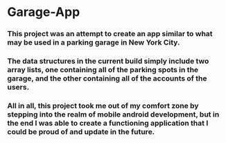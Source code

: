 # Garage-App
### This project was an attempt to create an app similar to what may be used in a parking garage in New York City. 
### The data structures in the current build simply include two array lists, one containing all of the parking spots in the garage, and the other containing all of the accounts of the users.
### All in all, this project took me out of my comfort zone by stepping into the realm of mobile android development, but in the end I was able to create a functioning application that I could be proud of and update in the future.
